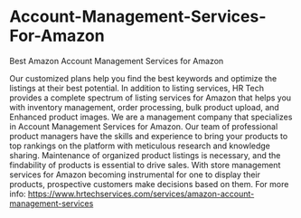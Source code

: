 # Account-Management-Services-For-Amazon
Best Amazon Account Management Services for Amazon

Our customized plans help you find the best keywords and optimize the listings at their best potential. In addition to listing services, HR Tech provides a complete spectrum of listing services for Amazon that helps you with inventory management, order processing, bulk product upload, and Enhanced product images. 
We are a management company that specializes in Account Management Services for Amazon. Our team of professional product managers have the skills and experience to bring your products to top rankings on the platform with meticulous research and knowledge sharing. Maintenance of organized product listings is necessary, and the findability of products is essential to drive sales. With store management services for Amazon becoming instrumental for one to display their products, prospective customers make decisions based on them.
For more info: https://www.hrtechservices.com/services/amazon-account-management-services
